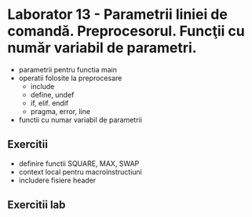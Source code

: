 # Laborator 13 - Parametrii liniei de comandă. Preprocesorul. Funcţii cu număr variabil de parametri.

* parametrii pentru functia main
* operatii folosite la preprocesare
    * include 
    * define, undef
    * if, elif. endif
    * pragma, error, line
* functii cu numar variabil de parametrii

## Exercitii
* definire functii SQUARE, MAX, SWAP
* context local pentru macroinstructiuni
* includere fisiere header

## Exercitii lab
